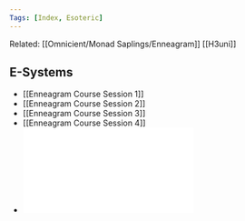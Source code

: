 ```yaml
---
Tags: [Index, Esoteric]
---
```


Related: [[Omnicient/Monad Saplings/Enneagram]] [[H3uni]]

## E-Systems
- [[Enneagram Course Session 1]]
- [[Enneagram Course Session 2]]
- [[Enneagram Course Session 3]]
- [[Enneagram Course Session 4]]
- ![](esystems.pdf)
